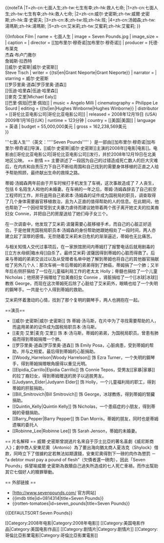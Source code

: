 {{noteTA
|T=zh-cn:七面人生;zh-tw:七生有幸;zh-hk:救人七命;
|1=zh-cn:七面人生;zh-tw:七生有幸;zh-hk:救人七命;
|2=zh-cn:威尔·史密斯;zh-tw:威爾·史密斯;zh-hk:韋·史密夫;
|3=zh-cn:本;zh-tw:班;zh-hk:班;
|4=zh-cn:汤姆森;zh-tw:湯瑪斯;zh-hk:湯瑪斯;
|5=zh-cn:艾米莉;zh-tw:艾蜜莉;zh-hk:艾蜜莉;
}}

{{Infobox Film
| name           = 七面人生
| image          = Seven Pounds.jpg
| image_size     = 
| caption        = 
| director       = [[加布里尔·穆奇诺|加布里尔·穆奇诺]]
| producer       = 托德·布莱克<br />杰森·布卢门撒尔<br />詹姆斯·拉西特<br />[[威尔·史密斯|威尔·史密斯]]<br />Steve Tisch
| writer         = {{tsl|en|Grant Nieporte|Grant Nieporte}}
| narrator       = 
| starring       = 威尔·史密斯<br />[[罗莎里奥·道森|罗莎里奥·道森]]<br />[[伍迪·哈里森|伍迪·哈里森]]<br />[[麥克·艾里|Michael Ealy]]<br />[[巴里·佩珀|巴里·佩珀]]
| music          = Angelo Milli
| cinematography = Philippe Le Sourd
| editing        = {{tsl|en|Hughes Winborne|Hughes Winborne}}
| distributor    = [[哥伦比亚电影公司|哥伦比亚电影公司]]
| released       = 2008年12月19日 (USA)<br />2009年1月16日(UK)
| runtime        = 123分钟
| country        = [[美国|美国]]
| language       = 英语
| budget         = 55,000,000美元
| gross          = 162,238,569美元	 
}}

'''七面人生'''（英文：'''''Seven Pounds''''' ）是一部由[[加布里尔·穆奇诺|加布里尔·穆奇诺]]导演，[[威尔·史密斯|威尔·史密斯]]主演的2008年[[电影|电影]]。电影由[[哥伦比亚电影公司|哥伦比亚电影公司]]发行，并於2008年12月19日在北美地区公映。
== 剧情 ==
主要讲述了一段因为自己的过错造成死亡数人的巨大灾难后，在内疚和自责压力下自己不断给周围和自己找到的需要身体移植的正直之人给予帮助照顾，最终献出生命的救赎之路。

蒂姆·汤姆森两年前由于开车时候打手机发生了车祸，这次事故造成了 7 人丧生，包括 6 名陌生人和他的未婚妻。在车祸的一年之后，蒂姆·汤姆森辞去了自己航空工程师的工作，并将盗用自己弟弟本·汤姆森的证件成为国税局的职员，调查取得了几个身体需要器官移植救治，且为人正直的值得帮助的人的信息。在此期间，他也帮助了一个因经常受到丈夫暴力虐待而建议她带着两个孩子离开她丈夫的拉美裔妇女 Connie，并把自己的房屋送给了她们母子女三个。

在一次调查中，他发现了艾米莉·波薩需要心脏移植手术，而自己的心脏正好适合。于是他冒充国税局职员本·汤姆森的身份帮助她跟她相处了一段时间，两人亦建立起了深厚的感情。无奈随着艾米莉末日危机的渐渐逼近，蒂姆也无比痛苦。

与相关知情人交代过事项后，在一家旅馆房间内蒂姆打了报警电话后就用剧毒的[[立方水母纲|箱水母]]自杀了。最终艾米莉·波薩因得到蒂姆的心脏而得救了。后来与蒂姆的弟弟交谈过以及从受赠者名单中她了解到蒂姆也将自己的其他器官捐献给了另外几个人：那次车祸一年后蒂姆的弟弟得到了肺癌，蒂姆捐了一个肺；又半年后右侧肝捐给了一位在儿童福利局工作的老太太 Holly；脊髓也捐给了一个儿童 Nicholas；他把房子捐赠给了拉美裔妇女 Connie ，肾脏捐给了一个[[冰球|冰球]]教练 George，而现在这次蒂姆死后除了心脏给了艾米莉外，眼睛也给了一个失明的鋼琴手。一共是七个人得到蒂姆的救助。

艾米莉怀着激动的心情，找到了那个复明的鋼琴手，两人也拥抱在一起。

==演员==
* [[威尔·史密斯|威尔·史密斯]] 饰 蒂姆·汤马斯，在片中为了寻找需要帮助的人，而盗用弟弟的证件成为国税局职员本·汤马斯。
* [[麦克·艾里|麦克·艾里]] 饰 本·汤马斯，蒂姆的弟弟，为国税局职员。曾患有肺癌而得到蒂姆捐赠一个肺。
* [[罗莎里奥·道森|罗莎里奥·道森]] 饰  Emily Posa，心脏病患，受到蒂姆的帮助，并与之相爱。最后得到蒂姆的心脏捐助。
* [[Woody_Harrelson|Woody Harrelson]] 饰 Ezra Turner，一个失明的鋼琴手，得到蒂姆捐赠眼角膜得以重见光明。
* [[Elpidia_Carrillo|Elpidia Carrillo]] 饰 Connie Tepos，受男友[[家暴|家暴]]的拉丁裔妇女，得到蒂姆赠送的房子以逃脱男友。
* [[Judyann_Elder|Judyann Elder]] 饰 Holly，一个儿童福利局的职工，得到蒂姆的肝脏捐助。
* [[Bill_Smitrovich|Bill Smitrovich]] 饰 George，冰球教练，得到蒂姆的腎臟捐助。
* [[Quintin_Kelly|Quintin Kelly]] 饰 Nicholas，一个患癌症的小朋友，得到蒂姆的骨髓捐助。
* [[Barry_Pepper|Barry Pepper]] 饰 Dan Morris，蒂姆的朋友，同时也是蒂姆遗嘱的委托人
* [[Robinne_Lee|Robinne Lee]] 饰 Sarah Jenson，蒂姆的未婚妻。

== 片名解释 ==
威爾·史密斯曾說過片名來自于莎士比亞的著名喜劇《威尼斯商人》；劇中商人安東尼奧（Antonio）為了要出海向猶太商人夏洛克（Shylock）借款，同時立下了借據約定若無法如期還錢，安東尼奧得割下一磅的肉作為懲罰 － “a debtor must pay a pound of flesh”（欠債者還一磅肉），因此「Seven Pounds」係譬喻威爾·史密斯為救贖自己過失所造成的七人死亡車禍，而作出幫助其它七個好人的贖罪舉動。

== 外部链接 ==
* [http://www.sevenpounds.com/ 官方网站]
* {{imdb title|id=0814314|title=Seven Pounds}}
* {{rotten-tomatoes|id=seven_pounds|title=Seven Pounds}}

{{DEFAULTSORT:Seven Pounds}}

[[Category:2008年电影|Category:2008年电影]]
[[Category:美国电影作品|Category:美国电影作品]]
[[Category:剧情片|Category:剧情片]]
[[Category:哥倫比亞影業電影|Category:哥倫比亞影業電影]]